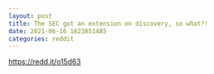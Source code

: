 ```yaml
--- 
layout: post 
title: The SEC got an extension on discovery, so what?! 
date: 2021-06-16 1623851485 
categories: reddit 
--- 
```

https://redd.it/o15d63